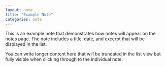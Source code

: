 ```yaml
---
layout: note
title: "Example Note"
categories: note
---
```


This is an example note that demonstrates how notes will appear on the notes page. The note includes a title, date, and excerpt that will be displayed in the list.

You can write longer content here that will be truncated in the list view but fully visible when clicking through to the individual note. 